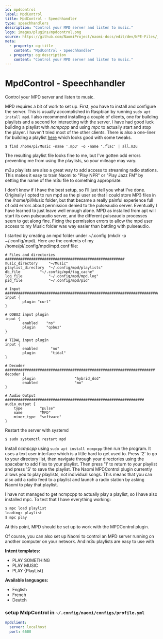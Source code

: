 ```yaml
---
id: mpdcontrol
label: MpdControl
title: MpdControl - Speechhandler
type: speechhandlers
description: "Control your MPD server and listen to music."
logo: images/plugins/mpdcontrol.png
source: https://github.com/NaomiProject/naomi-docs/edit/dev/NPE-Files/_plugins_speechhandlers/Mpdcontrol/readme.md
meta:
  - property: og:title
    content: "MpdControl - Speechhandler"
  - property: og:description
    content: "Control your MPD server and listen to music."
---
```



# MpdControl - Speechhandler

<PluginLogo/>

Control your MPD server and listen to music.

MPD requires a bit of work to set up. First, you have to install and configure
the server. This is usually accomplished in Raspbian by running `sudo apt install mpd`.
I also recommend installing a couple of clients, one for building playlists and
a second for interacting with the server. I have had good luck building a playlist
with _ncmpcpp_ and using _mpc_ to actually start and stop the player. I haven't tried most of the other clients.
There is also a one-liner for building a playlist [here](https://blog.binchen.org/posts/one-liner-bash-to-createupdate-playlist-for-mpd.html) which looks good with
some tweaks.

```
$ find /home/pi/Music -name '.mp3' -o -name '.flac' | all.m3u
```

The resulting playlist file looks fine to me, but I've gotten odd
errors preventing me from using the playlists, so your mileage may vary.

m3u playlists are also a great way to add access to streaming radio stations.
This makes it easy to train Naomi to "Play NPR" or "Play Jazz FM"
by setting the name of the m3u file to something appropriate.

I don't know if I have the best setup, so I'll just tell you what I've done.
Originally I opted to run mpd as the pi user so that I could store MP3 files in the
/home/pi/Music folder, but that became a really painful experience full of odd errors
about permission denied to the pulseaudio server. Eventually I have learned to just
leave well enough alone. MPD as installed from apt will start its own pulseaudio server,
and the different pulseaudio processes seem to get along fine. Fixing the permission
errors to allow the mpd user access to my Music folder was way easier than battling
with pulseaudio.

I started by creating an mpd folder under ~/.config
(mkdir -p ~/.config/mpd). Here are the contents of my /home/pi/.config/mpd/mpd.conf file:

```
# Files and directories #######################################################
music_directory		"~/Music"
playlist_directory	"~/.config/mpd/playlists"
db_file			"~/.config/mpd/tag_cache"
log_file			"~/.config/mpd/mpd.log"
pid_file			"~/.config/mpd/pid"

# Input #######################################################################
input {
        plugin "curl"
}

# QOBUZ input plugin
input {
        enabled    "no"
        plugin     "qobuz"
}

# TIDAL input plugin
input {
        enabled      "no"
        plugin       "tidal"
}

# Decoder #####################################################################
decoder {
        plugin                  "hybrid_dsd"
        enabled                 "no"
}

# Audio Output ################################################################
audio_output {
	type		"pulse"
	name		"MPD"
	mixer_type  "software"
}
```

Restart the server with systemd
```bash
$ sudo systemctl restart mpd
```

Install _ncmpcpp_ using `sudo apt install ncmpcpp` then run the program.
It uses a text user interface which is a little hard to get used to.
Press '2' to go to your directory list, then navigate through your directories
using the spacebar to add files to your playlist. Then press '1' to return to
your playlist and press 'S' to save the playlist. The Naomi MPDControl plugin
currently allows you to play playlists, not individual songs. This means that
you can also add a radio feed to a playlist and launch a radio station by
asking Naomi to play that playlist.

I have not managed to get ncmpcpp to actually play a playlist, so I have
also installed mpc. To test that I have everything working:

```bash
$ mpc load playlist
loading: playlist
$ mpc play
```

At this point, MPD should be set up to work with the MPDControl plugin.

Of course, you can also set up Naomi to control an MPD server running on
another computer on your network. And m3u playlists are easy to use with


**Intent templates:**

* PLAY SOMETHING
* PLAY MUSIC
* PLAY {PlayList}

**Available languages:**

* English
* French
* Deutch

### setup MdpControl in `~/.config/naomi/configs/profile.yml`

```yaml
mpdclient:
  server: localhost
  port: 6600
```

<EditPageLink/>
